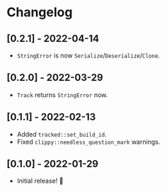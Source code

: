# Changelog

## [0.2.1] - 2022-04-14

- `StringError` is now `Serialize`/`Deserialize`/`Clone`.

## [0.2.0] - 2022-03-29

- `Track` returns `StringError` now.

## [0.1.1] - 2022-02-13

- Added `tracked::set_build_id`.
- Fixed `clippy::needless_question_mark` warnings.

## [0.1.0] - 2022-01-29

- Initial release! 🎉
